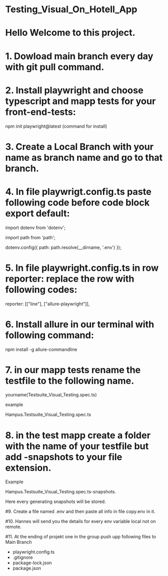 # Testing_Visual_On_Hotell_App

# Hello Welcome to this project. 

# 1. Dowload main branch every day with git pull command.

# 2. Install playwright and choose typescript and mapp tests for your front-end-tests:

npm init playwright@latest (command for install)

# 3. Create a Local Branch with your name as branch name and go to that branch.

# 4. In file playwrigt.config.ts paste following code before code block export default:

import dotenv from 'dotenv';

import path from 'path';

dotenv.config({ path: path.resolve(__dirname, '.env') });



# 5. In file playwright.config.ts in row reporter: replace the row with following codes: 

reporter: [["line"], ["allure-playwright"]],

# 6. Install allure in our terminal with following command: 

npm install -g allure-commandline


# 7. in our mapp tests rename the testfile to the following name.

yourname(Testsuite_Visual_Testing.spec.ts)

example 

Hampus.Testsuite_Visual_Testing.spec.ts

# 8. in the test mapp create a folder with the name of your testfile but add -snapshots to your file extension.

Example 

Hampus.Testsuite_Visual_Testing.spec.ts-snapshots.

Here every generating snapshots will be stored. 

#9. Create a file named .env and then paste all info in file copy.env in it. 

#10. Hannes will send you the details for every env variable local not on remote. 

#11. At the ending of projekt one in the group push upp following files to Main Branch

 - playwright.config.ts
 - .gitignore
 - package-lock.json
 - package.json
   












     

     
       
